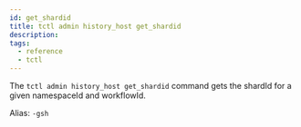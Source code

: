 ```yaml
---
id: get_shardid
title: tctl admin history_host get_shardid
description: 
tags:
  - reference
  - tctl
---
```


The `tctl admin history_host get_shardid` command gets the shardId for a given namespaceId and workflowId.

Alias: `-gsh`
